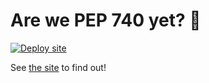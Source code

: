 # Are we PEP 740 yet? 🔏

[![Deploy site](https://github.com/trailofbits/are-we-pep740-yet/actions/workflows/deploy.yml/badge.svg)](https://github.com/trailofbits/are-we-pep740-yet/actions/workflows/deploy.yml)

See [the site](https://trailofbits.github.io/are-we-pep740-yet/) to find out!
